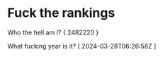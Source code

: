 # Fuck the rankings

Who the hell am I?
{ 2482220 }

What fucking year is it?
[ 2024-03-28T06:26:58Z ]
